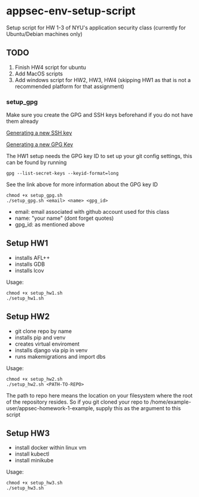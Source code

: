 # appsec-env-setup-script
Setup script for HW 1-3 of NYU's application security class (currently for Ubuntu/Debian machines only) 

## TODO
1. Finish HW4 script for ubuntu  
2. Add MacOS scripts
3. Add windows script for HW2, HW3, HW4 (skipping HW1 as that is not a recommended platform for that assignment)

### setup_gpg

Make sure you create the GPG and SSH keys beforehand if you do not have them already 

[Generating a new SSH key](https://docs.github.com/en/authentication/connecting-to-github-with-ssh/generating-a-new-ssh-key-and-adding-it-to-the-ssh-agent)

[Generating a new GPG Key](https://docs.github.com/en/authentication/managing-commit-signature-verification/generating-a-new-gpg-key)

The HW1 setup needs the GPG key ID to set up your git config settings, this can be found by running 

`gpg --list-secret-keys --keyid-format=long`
 
 See the link above for more information about the GPG key ID

```
chmod +x setup_gpg.sh
./setup_gpg.sh <email> <name> <gpg_id>
```
- email: email associated with github account used for this class
- name: "your name" (dont forget quotes)
- gpg_id: as mentioned above

## Setup HW1

- installs AFL++ 
- installs GDB 
- installs lcov

Usage: 
```
chmod +x setup_hw1.sh
./setup_hw1.sh
```

## Setup HW2

- git clone repo by name 
- installs pip and venv
- creates virtual enviroment
- installs django via pip in venv
- runs makemigrations and import dbs 

Usage: 
```
chmod +x setup_hw2.sh
./setup_hw2.sh <PATH-TO-REPO>
```
The path to repo here means the location on your filesystem where the root of the repository resides. So if you git cloned your repo to /home/example-user/appsec-homework-1-example, supply this as the argument to this script

## Setup HW3

- install docker within linux vm  
- install kubectl 
- install minikube

Usage: 
```
chmod +x setup_hw3.sh
./setup_hw3.sh
```


